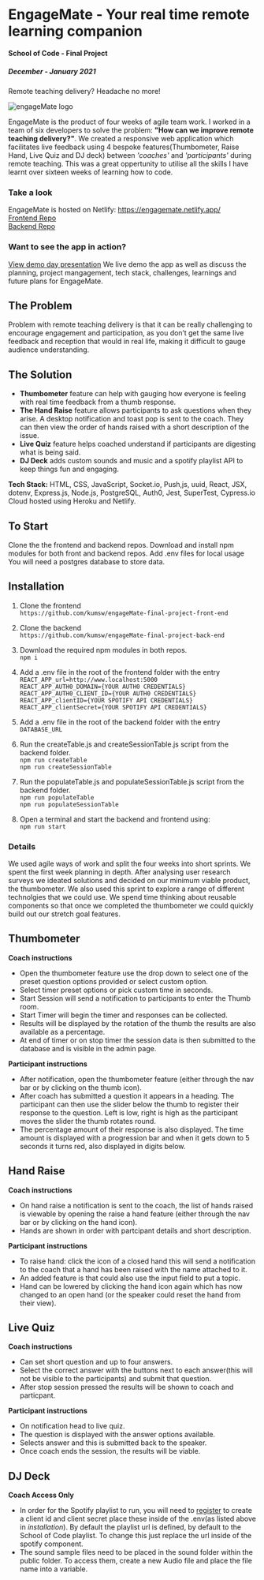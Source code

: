 # EngageMate - Your real time remote learning companion

**School of Code - Final Project**

##### December - January 2021

Remote teaching delivery? Headache no more! <br/>

![engageMate logo](public/images/EngageMateImageTextDark.png)

EngageMate is the product of four weeks of agile team work. I worked in a team of six developers to solve the problem: **"How can we improve remote teaching delivery?"**. We created a responsive web application which facilitates live feedback using 4 bespoke features(Thumbometer, Raise Hand, Live Quiz and DJ deck) between _'coaches'_ and _'participants'_ during remote teaching. This was a great oppertunity to utilise all the skills I have learnt over sixteen weeks of learning how to code.

### Take a look

EngageMate is hosted on Netlify: https://engagemate.netlify.app/<br/>
[Frontend Repo](https://github.com/kumsw/engageMate-final-project-front-end)<br/>
[Backend Repo](https://github.com/kumsw/engageMate-final-project-back-end)<br/>

### Want to see the app in action?

[View demo day presentation](https://www.youtube.com/watch?v=p23oB7cUReQ&t=10s)
We live demo the app as well as discuss the planning, project mangagement, tech stack, challenges, learnings and future plans for EngageMate.

## The Problem

Problem with remote teaching delivery is that it can be really challenging to encourage engagement and participation, as you don’t get the same live feedback and reception that would in real life, making it difficult to gauge audience understanding.

## The Solution

- **Thumbometer** feature can help with gauging how everyone is feeling with real time feedback from a thumb response.
- **The Hand Raise** feature allows participants to ask questions when they arise. A desktop notification and toast pop is sent to the coach. They can then view the order of hands raised with a short description of the issue.
- **Live Quiz** feature helps coached understand if participants are digesting what is being said.
- **DJ Deck** adds custom sounds and music and a spotify playlist API to keep things fun and engaging.

**Tech Stack:** HTML, CSS, JavaScript, Socket.io, Push,js, uuid, React, JSX, dotenv, Express.js, Node.js, PostgreSQL, Auth0, Jest, SuperTest, Cypress.io Cloud hosted using Heroku and Netlify.

## To Start

Clone the the frontend and backend repos. Download and install npm modules for both front and backend repos. Add .env files for local usage You will need a postgres database to store data.

## Installation

1.  Clone the frontend<br/>
    `https://github.com/kumsw/engageMate-final-project-front-end`<br/>
2.  Clone the backend<br/>
    `https://github.com/kumsw/engageMate-final-project-back-end`<br/>
3.  Download the required npm modules in both repos.<br/>
    `npm i`<br/>
4.  Add a .env file in the root of the frontend folder with the entry<br/>
    `REACT_APP_url=http://www.localhost:5000`<br/>
    `REACT_APP_AUTH0_DOMAIN={YOUR AUTH0 CREDENTIALS}`<br/>
    `REACT_APP_AUTH0_CLIENT_ID={YOUR AUTH0 CREDENTIALS}`<br/>
    `REACT_APP_clientID={YOUR SPOTIFY API CREDENTIALS}`<br/>
    `REACT_APP_clientSecret={YOUR SPOTIFY API CREDENTIALS}`<br/>

5.  Add a .env file in the root of the backend folder with the entry<br/>
    `DATABASE_URL`<br/>
6.  Run the createTable.js and createSessionTable.js script from the backend folder.<br/>
    `npm run createTable`<br/>
    `npm run createSessionTable`<br/>
7.  Run the populateTable.js and populateSessionTable.js script from the backend folder.<br/>
    `npm run populateTable`<br/>
    `npm run populateSessionTable`<br/>
8.  Open a terminal and start the backend and frontend using:<br/>
    `npm run start`<br/>

### Details

We used agile ways of work and split the four weeks into short sprints. We spent the first week planning in depth. After analysing user research surveys we ideated solutions and decided on our minimum viable product, the thumbometer. We also used this sprint to explore a range of different technolgies that we could use. We spend time thinking about reusable components so that once we completed the thumbometer we could quickly build out our stretch goal features.

## Thumbometer

**Coach instructions**

- Open the thumbometer feature use the drop down to select one of the preset question options provided or select custom option.
- Select timer preset options or pick custom time in seconds.
- Start Session will send a notification to participants to enter the Thumb room.
- Start Timer will begin the timer and responses can be collected.
- Results will be displayed by the rotation of the thumb the results are also available as a percentage.
- At end of timer or on stop timer the session data is then submitted to the database and is visible in the admin page.

**Participant instructions**

- After notification, open the thumbometer feature (either through the nav bar or by clicking on the thumb icon).
- After coach has submitted a question it appears in a heading. The participant can then use the slider below the thumb to register their response to the question. Left is low, right is high as the participant moves the slider the thumb rotates round.
- The percentage amount of their response is also displayed. The time amount is displayed with a progression bar and when it gets down to 5 seconds it turns red, also displayed in digits below.

## Hand Raise

**Coach instructions**

- On hand raise a notification is sent to the coach, the list of hands raised is viewable by opening the raise a hand feature (either through the nav bar or by clicking on the hand icon).
- Hands are shown in order with partcipant details and short description.

**Participant instructions**

- To raise hand: click the icon of a closed hand this will send a notification to the coach that a hand has been raised with the name attached to it.
- An added feature is that could also use the input field to put a topic.
- Hand can be lowered by clicking the hand icon again which has now changed to an open hand (or the speaker could reset the hand from their view).

## Live Quiz

**Coach instructions**

- Can set short question and up to four answers.
- Select the correct answer with the buttons next to each answer(this will not be visible to the participants) and submit that question.
- After stop session pressed the results will be shown to coach and particpant.

**Participant instructions**

- On notification head to live quiz.
- The question is displayed with the answer options available.
- Selects answer and this is submitted back to the speaker.
- Once coach ends the session, the results will be viable.

## DJ Deck

**Coach Access Only**

- In order for the Spotify playlist to run, you will need to [register](https://developer.spotify.com/dashboard/applications) to create a client id and client secret place these inside of the .env(as listed above in _installation_). By default the playlist url is defined, by default to the School of Code playlist. To change this just replace the url inside of the spotify component.
- The sound sample files need to be placed in the sound folder within the public folder. To access them, create a new Audio file and place the file name into a variable.
